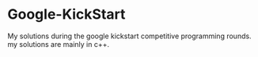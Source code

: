 # Google-KickStart
My solutions during the google kickstart competitive programming rounds.
my solutions are mainly in c++.
